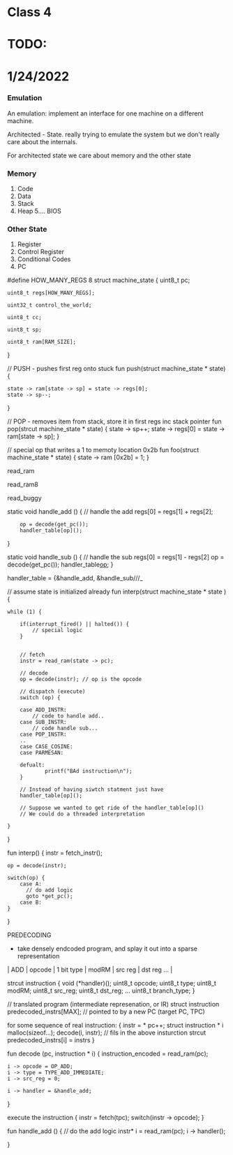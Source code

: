 # Class 4
 
# TODO:  

# 1/24/2022

### Emulation

An emulation: implement an interface for one machine on a different machine. 

Architected - State. really trying to emulate the system but we don't really care about the internals.

For architected state we care about memory and the other state 

### Memory 
1) Code
2) Data
3) Stack 
4) Heap 
5.... BIOS 

### Other State 
1) Register 
2) Control Register 
3) Conditional Codes 
4) PC 

#define HOW_MANY_REGS 8
struct machine_state { 
    uint8_t pc; 

    uint8_t regs[HOW_MANY_REGS];

    uint32_t control_the_world;

    uint8_t cc; 

    uint8_t sp; 

    uint8_t ram[RAM_SIZE]; 
    
}

// PUSH - pushes first reg onto stuck
fun push(struct machine_state * state) { 
    
    state -> ram[state -> sp] = state -> regs[0];
    state -> sp--; 
}

// POP - removes item from stack, store it in first regs inc stack pointer 
fun pop(strcut machine_state * state) { 
    state -> sp++; 
    state -> regs[0] = state -> ram[state -> sp];
}

// special op that writes a 1 to memoty location 0x2b 
fun foo(struct machine_state * state) { 
    state -> ram [0x2b] = 1; 
}


read_ram 

read_ram8

read_buggy 

static void handle_add () { 
        // handle the add
        regs[0] = regs[1] + regs[2]; 
        
        op = decode(get_pc());
        handler_table[op](); 
}

static void handle_sub () { 
        // handle the sub 
        regs[0] = regs[1] - regs[2]
        op = decode(get_pc());
        handler_table[op]();
}


handler_table = {&handle_add, &handle_sub///_ 





// assume state is initialized already
fun interp(struct machine_state * state ) { 
    
    while (1) { 
        
        if(interrupt_fired() || halted()) { 
            // special logic
        }


        // fetch 
        instr = read_ram(state -> pc);         
        
        // decode 
        op = decode(instr); // op is the opcode 

        // dispatch (execute) 
        switch (op) { 
        
        case ADD_INSTR:
            // code to handle add..  
        case SUB_INSTR:
            // code handle sub...
        case POP_INSTR:
        ..
        case CASE_COSINE:
        case PARMESAN:
        
        defualt: 
                printf("BAd instruction\n");
        }

        // Instead of having siwtch statment just have 
        handler_table[op]();

        // Suppose we wanted to get ride of the handler_table[op]() 
        // We could do a threaded interpretation  

    }
}


fun interp() { 
    instr = fetch_instr(); 
    
    op = decode(instr);

    switch(op) { 
        case A: 
          // do add logic 
          goto *get_pc();   
        case B:
    }       
    
}


PREDECODING 
- take densely endcoded program, and splay it out into a sparse representation 

| ADD 
| opcode | 1 bit type | modRM | src reg | dst reg ... | 

strcut instruction { 
    void (*handler)(); 
    uint8_t opcode; 
    uint8_t type; 
    uint8_t modRM;
    uint8_t src_reg; 
    uint8_t dst_reg; 
    ... 
    uint8_t branch_type;
}


// translated program (intermediate represenation, or IR)
struct instruction predecoded_instrs[MAX]; // pointed to by a new PC (target PC, TPC) 

for some sequence of real instruction: 
{   instr = * pc++; 
    struct instruction * i malloc(sizeof...); 
    decode(i, instr); // fils in the above insturction strcut
    predecoded_instrs[i] =  instrs 
}

fun decode (pc, instruction * i) { 
    instruction_encoded = read_ram(pc);

    i -> opcode = OP_ADD; 
    i -> type = TYPE_ADD_IMMEDIATE;
    i -> src_reg = 0; 

    i -> handler = &handle_add; 
}

execute the instruction { 
    instr = fetch(tpc);
    switch(instr -> opcode); 
}

fun handle_add () { 
    // do the add logic 
    instr* i = read_ram(pc); 
    i -> handler(); 
    
}

 
